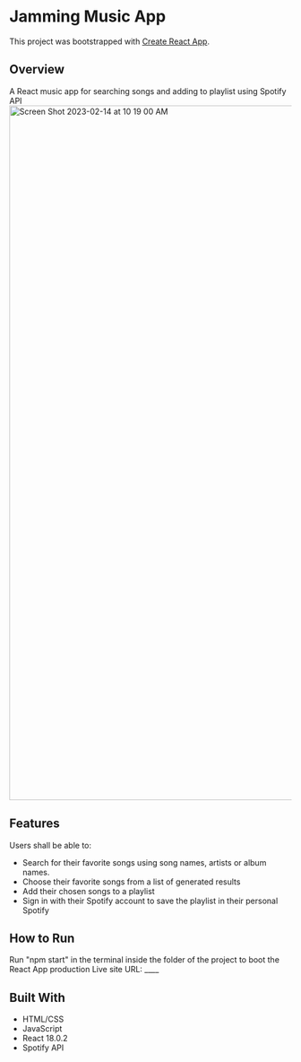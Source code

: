 # Jamming Music App
This project was bootstrapped with [Create React App](https://github.com/facebook/create-react-app).

## Overview
A React music app for searching songs and adding to playlist using Spotify API
<img width="1239" alt="Screen Shot 2023-02-14 at 10 19 00 AM" src="https://user-images.githubusercontent.com/118095364/218796067-509e844f-d302-4bea-9df0-e8564dfdd0cb.png">

## Features
Users shall be able to:
- Search for their favorite songs using song names, artists or album names.
- Choose their favorite songs from a list of generated results 
- Add their chosen songs to a playlist
- Sign in with their Spotify account to save the playlist in their personal Spotify

## How to Run
Run "npm start" in the terminal inside the folder of the project to boot the React App production
Live site URL: ____

## Built With
- HTML/CSS
- JavaScript
- React 18.0.2
- Spotify API 
